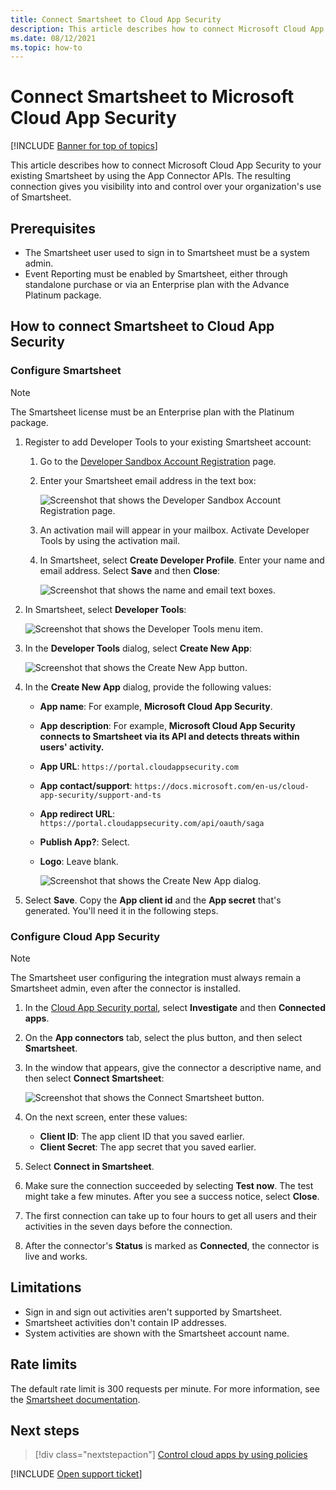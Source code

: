 ```yaml
---
title: Connect Smartsheet to Cloud App Security
description: This article describes how to connect Microsoft Cloud App Security to your existing Smartsheet by using the App Connector APIs. 
ms.date: 08/12/2021
ms.topic: how-to
---
```

# Connect Smartsheet to Microsoft Cloud App Security

[!INCLUDE [Banner for top of topics](includes/banner.md)]

This article describes how to connect Microsoft Cloud App Security to your existing Smartsheet by using the App Connector APIs. The resulting connection gives you visibility into and control over your organization's use of Smartsheet.

## Prerequisites

- The Smartsheet user used to sign in to Smartsheet must be a system admin.
- Event Reporting must be enabled by Smartsheet, either through standalone purchase or via an Enterprise plan with the Advance Platinum package.


## How to connect Smartsheet to Cloud App Security

### Configure Smartsheet
>[!NOTE]
>The Smartsheet license must be an Enterprise plan with the Platinum package.

1. Register to add Developer Tools to your existing Smartsheet account:
    1.  Go to the [Developer Sandbox Account Registration](https://developers.smartsheet.com/register/) page.
    1. Enter your Smartsheet email address in the text box:

        ![Screenshot that shows the Developer Sandbox Account Registration page.](media/smartsheet-register-to-developer-tools.png)
    1. An activation mail will appear in your mailbox. Activate Developer Tools by using the activation mail.
    1. In Smartsheet, select **Create Developer Profile**. Enter your name and email address. Select **Save** and then **Close**:
    
       ![Screenshot that shows the name and email text boxes.](media/smartsheet-create-developer-tools.png)

2. In Smartsheet, select **Developer Tools**:

   ![Screenshot that shows the Developer Tools menu item.](media/smartsheet-entering-developer-tools.png)

3. In the **Developer Tools** dialog, select **Create New App**:

   ![Screenshot that shows the Create New App button.](media/smartsheet-developer-tools.png)

4. In the **Create New App** dialog, provide the following values:
    - **App name**: For example, **Microsoft Cloud App Security**. 
    - **App description**: For example, **Microsoft Cloud App Security connects to Smartsheet via its API and detects threats within users' activity.** 
    - **App URL**: `https://portal.cloudappsecurity.com`
    - **App contact/support**: `https://docs.microsoft.com/en-us/cloud-app-security/support-and-ts`
    - **App redirect URL**: `https://portal.cloudappsecurity.com/api/oauth/saga`
    - **Publish App?**: Select. 
    - **Logo**: Leave blank.
    
      ![Screenshot that shows the Create New App dialog.](media/smartsheet-oauth-app-creation.png)

5. Select **Save**. Copy the **App client id** and the **App secret** that's generated. You'll need it in the following steps.

### Configure Cloud App Security

>[!NOTE]
>The Smartsheet user configuring the integration must always remain a Smartsheet admin, even after the connector is installed.

1. In the [Cloud App Security portal](https://portal.cloudappsecurity.com/), select **Investigate** and then **Connected apps**.

2. On the **App connectors** tab, select the plus button, and then select **Smartsheet**.

3. In the window that appears, give the connector a descriptive name, and then select **Connect Smartsheet**:

    ![Screenshot that shows the Connect Smartsheet button.](media/connect-smartsheet.png)

4. On the next screen, enter these values:

    - **Client ID**: The app client ID that you saved earlier.
    - **Client Secret**: The app secret that you saved earlier.

5. Select **Connect in Smartsheet**.
6. Make sure the connection succeeded by selecting **Test now**. The test might take a few minutes. After you see a success notice, select **Close**.
7. The first connection can take up to four hours to get all users and their activities in the seven days before the connection.
8. After the connector's **Status** is marked as **Connected**, the connector is live and works.

## Limitations

- Sign in and sign out activities aren't supported by Smartsheet.
- Smartsheet activities don't contain IP addresses.
- System activities are shown with the Smartsheet account name.

## Rate limits

The default rate limit is 300 requests per minute. For more information, see the [Smartsheet documentation](https://smartsheet.redoc.ly/#section/Work-at-Scale/Rate-Limiting).

## Next steps

> [!div class="nextstepaction"]
> [Control cloud apps by using policies](control-cloud-apps-with-policies.md)

[!INCLUDE [Open support ticket](includes/support.md)]
